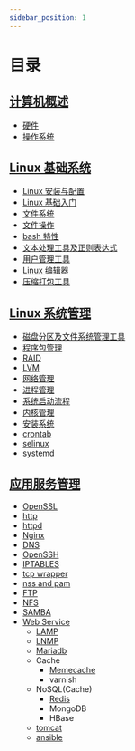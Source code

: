 ```yaml
---
sidebar_position: 1
---
```


# 目录

## [计算机概述](./introduction-to-computers/)

- [硬件](/docs/introduction-to-computers/computer-concepts/)
- [操作系统](./introduction-to-computers/operating-system/)

## [Linux 基础系统](./linux-basic-system/)

- [Linux 安装与配置](./linux-basic-system/setup-setting/)
- [Linux 基础入门](./linux-basic-system/linux-basic/)
- [文件系统](./linux-basic-system/file-system/)
- [文件操作](./linux-basic-system/file-opera/)
- [bash 特性](./linux-basic-system/bash/)
- [文本处理工具及正则表达式](./linux-basic-system/text-manipulation-regular-expression/)
- [用户管理工具](./linux-basic-system/user-manager/)
- [Linux 编辑器](./linux-basic-system/editor/)
- [压缩打包工具](./linux-basic-system/compression-packing/)



## [Linux 系统管理](./system-management/)

- [磁盘分区及文件系统管理工具](./system-management/disk-partition/)
- [程序包管理](./system-management/package/)
- [RAID](./system-management/raid/)
- [LVM](./system-management/lvm/)
- [网络管理](./system-management/network/)
- [进程管理](./system-management/process/)
- [系统启动流程](./system-management/startup/)
- [内核管理](./system-management/kernel-module/)
- [安装系统](./system-management/setup-system/)
- [crontab](./system-management/crontab/)
- [selinux](./system-management/selinux/)  
- [systemd](./system-management/systemd/)


## [应用服务管理](./application-service/)

- [OpenSSL](./application-service/openssl/)
- [http](./application-service/http/)
- [httpd](./application-service/httpd/)
- [Nginx](./application-service/nginx/)
- [DNS](./application-service/dns/)
- [OpenSSH](./application-service/openssh/)
- [IPTABLES](./application-service/iptables/)
- [tcp wrapper](./application-service/tcp-wrapper/)
- [nss and pam](./application-service/nss-pam/)
- [FTP](./application-service/ftp/)
- [NFS](./application-service/nfs/)
- [SAMBA](./application-service/samba/)
- [Web Service](./application-service/webservice/)
  - [LAMP](./application-service/lamp/)
  - [LNMP](./application-service/lnmp/)
  - [Mariadb](./application-service/mariadb/)
  - Cache
    - [Memecache](./application-service/memcached/)
    - varnish
  - NoSQL(Cache)
    - [Redis](./application-service/redis/)
    - MongoDB
    - HBase
  - [tomcat](./application-service/tomcat/)
  - [ansible](./application-service/ansible/)